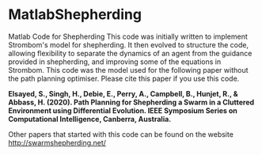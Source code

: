 # MatlabShepherding
Matlab Code for Shepherding
This code was initially written to implement Strombom's model for shepherding. It then evolved to structure the code, allowing flexibility to separate the dynamics of an agent from the guidance provided in shepherding, and improving some of the equations in Strombom. This code was the model used for the following paper without the path planning optimiser. Please cite this paper if you use this code.

**Elsayed, S., Singh, H., Debie, E., Perry, A., Campbell, B., Hunjet, R., & Abbass, H. (2020). Path Planning for Shepherding a Swarm in a Cluttered Environment using Differential Evolution. IEEE Symposium Series on Computational Intelligence, Canberra, Australia.**

Other papers that started with this code can be found on the website http://swarmshepherding.net/
